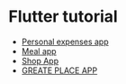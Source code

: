 # Flutter tutorial

- [Personal expenses app](/personal_expenses_app)
- [Meal app](/mean_app)
- [Shop App](/shop_app)
- [GREATE PLACE APP](/greate_place_app)
